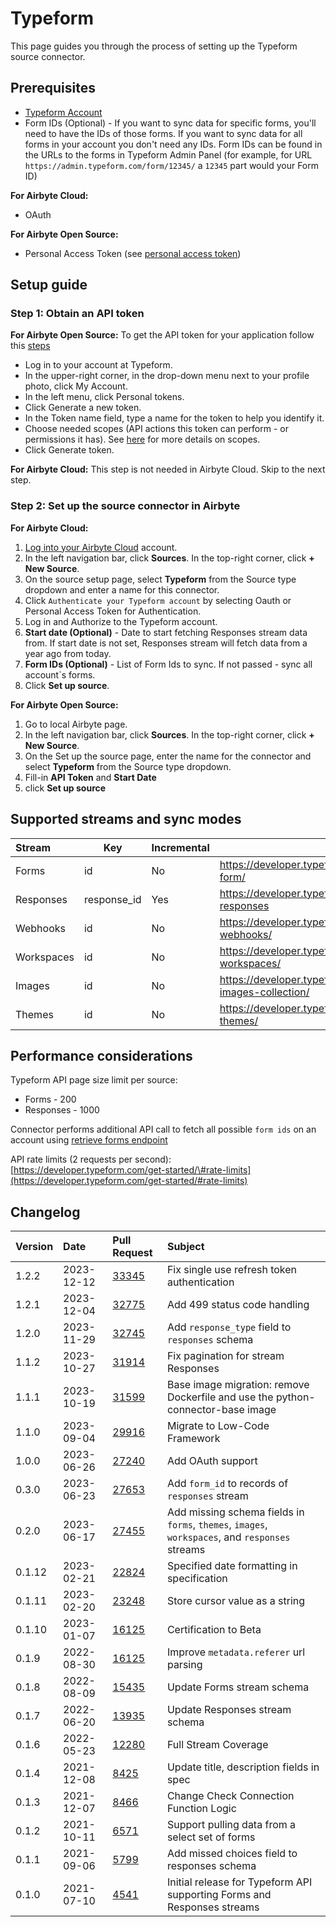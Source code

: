 # Typeform

This page guides you through the process of setting up the Typeform source connector.

## Prerequisites

- [Typeform Account](https://www.typeform.com/)
- Form IDs (Optional) - If you want to sync data for specific forms, you'll need to have the IDs of those forms. If you want to sync data for all forms in your account you don't need any IDs. Form IDs can be found in the URLs to the forms in Typeform Admin Panel (for example, for URL `https://admin.typeform.com/form/12345/` a `12345` part would your Form ID)
<!-- env:cloud -->
**For Airbyte Cloud:**

- OAuth
<!-- /env:cloud -->

<!-- env:oss -->
**For Airbyte Open Source:**

- Personal Access Token (see [personal access token](https://www.typeform.com/developers/get-started/personal-access-token/))
<!-- /env:oss -->

## Setup guide

### Step 1: Obtain an API token

<!-- env:oss -->
**For Airbyte Open Source:**
To get the API token for your application follow this [steps](https://developer.typeform.com/get-started/personal-access-token/)
* Log in to your account at Typeform.
* In the upper-right corner, in the drop-down menu next to your profile photo, click My Account.
* In the left menu, click Personal tokens.
* Click Generate a new token.
* In the Token name field, type a name for the token to help you identify it.
* Choose needed scopes \(API actions this token can perform - or permissions it has\). See [here](https://www.typeform.com/developers/get-started/scopes/) for more details on scopes.
* Click Generate token.
<!-- /env:oss -->

<!-- env:cloud -->
**For Airbyte Cloud:**
This step is not needed in Airbyte Cloud. Skip to the next step.
<!-- /env:cloud -->

### Step 2: Set up the source connector in Airbyte

<!-- env:cloud -->
**For Airbyte Cloud:**

1. [Log into your Airbyte Cloud](https://cloud.airbyte.com/workspaces) account.
2. In the left navigation bar, click **Sources**. In the top-right corner, click **+ New Source**.
3. On the source setup page, select **Typeform** from the Source type dropdown and enter a name for this connector.
4. Click `Authenticate your Typeform account` by selecting Oauth or Personal Access Token for Authentication.
5. Log in and Authorize to the Typeform account.
6. **Start date (Optional)** - Date to start fetching Responses stream data from. If start date is not set, Responses stream will fetch data from a year ago from today.
7. **Form IDs (Optional)** - List of Form Ids to sync. If not passed - sync all account`s forms.
8. Click **Set up source**.
<!-- /env:cloud -->

<!-- env:oss -->
**For Airbyte Open Source:**

1. Go to local Airbyte page.
2. In the left navigation bar, click **Sources**. In the top-right corner, click **+ New Source**.
3. On the Set up the source page, enter the name for the connector and select **Typeform** from the Source type dropdown.
4. Fill-in **API Token** and **Start Date**
5. click **Set up source**
<!-- /env:oss -->

## Supported streams and sync modes

| Stream     | Key         | Incremental | API Link                                                                    |
|:-----------|-------------|:------------|-----------------------------------------------------------------------------|
| Forms      | id          | No          | https://developer.typeform.com/create/reference/retrieve-form/              |
| Responses  | response_id | Yes         | https://developer.typeform.com/responses/reference/retrieve-responses       |
| Webhooks   | id          | No          | https://developer.typeform.com/webhooks/reference/retrieve-webhooks/        |
| Workspaces | id          | No          | https://developer.typeform.com/create/reference/retrieve-workspaces/        |
| Images     | id          | No          | https://developer.typeform.com/create/reference/retrieve-images-collection/ |
| Themes     | id          | No          | https://developer.typeform.com/create/reference/retrieve-themes/            |

## Performance considerations

Typeform API page size limit per source:

* Forms - 200
* Responses - 1000

Connector performs additional API call to fetch all possible `form ids` on an account using [retrieve forms endpoint](https://developer.typeform.com/create/reference/retrieve-forms/)

API rate limits \(2 requests per second\): [https://developer.typeform.com/get-started/\#rate-limits](https://developer.typeform.com/get-started/#rate-limits)

## Changelog

| Version | Date       | Pull Request                                             | Subject                                                                                         |
|:--------|:-----------|:---------------------------------------------------------|:------------------------------------------------------------------------------------------------|
| 1.2.2   | 2023-12-12 | [33345](https://github.com/airbytehq/airbyte/pull/33345) | Fix single use refresh token authentication                                                     |
| 1.2.1   | 2023-12-04 | [32775](https://github.com/airbytehq/airbyte/pull/32775) | Add 499 status code handling                                                                    |
| 1.2.0   | 2023-11-29 | [32745](https://github.com/airbytehq/airbyte/pull/32745) | Add `response_type` field to `responses` schema                                                 |
| 1.1.2   | 2023-10-27 | [31914](https://github.com/airbytehq/airbyte/pull/31914) | Fix pagination for stream Responses                                                             |
| 1.1.1   | 2023-10-19 | [31599](https://github.com/airbytehq/airbyte/pull/31599) | Base image migration: remove Dockerfile and use the python-connector-base image                 |
| 1.1.0   | 2023-09-04 | [29916](https://github.com/airbytehq/airbyte/pull/29916) | Migrate to Low-Code Framework                                                                   |
| 1.0.0   | 2023-06-26 | [27240](https://github.com/airbytehq/airbyte/pull/27240) | Add OAuth support                                                                               |
| 0.3.0   | 2023-06-23 | [27653](https://github.com/airbytehq/airbyte/pull/27653) | Add `form_id` to records of `responses` stream                                                  |
| 0.2.0   | 2023-06-17 | [27455](https://github.com/airbytehq/airbyte/pull/27455) | Add missing schema fields in `forms`, `themes`, `images`, `workspaces`, and `responses` streams |
| 0.1.12  | 2023-02-21 | [22824](https://github.com/airbytehq/airbyte/pull/22824) | Specified date formatting in specification                                                      |
| 0.1.11  | 2023-02-20 | [23248](https://github.com/airbytehq/airbyte/pull/23248) | Store cursor value as a string                                                                  |
| 0.1.10  | 2023-01-07 | [16125](https://github.com/airbytehq/airbyte/pull/16125) | Certification to Beta                                                                           |
| 0.1.9   | 2022-08-30 | [16125](https://github.com/airbytehq/airbyte/pull/16125) | Improve `metadata.referer` url parsing                                                          |
| 0.1.8   | 2022-08-09 | [15435](https://github.com/airbytehq/airbyte/pull/15435) | Update Forms   stream schema                                                                    |
| 0.1.7   | 2022-06-20 | [13935](https://github.com/airbytehq/airbyte/pull/13935) | Update Responses stream schema                                                                  |
| 0.1.6   | 2022-05-23 | [12280](https://github.com/airbytehq/airbyte/pull/12280) | Full Stream Coverage                                                                            |
| 0.1.4   | 2021-12-08 | [8425](https://github.com/airbytehq/airbyte/pull/8425)   | Update title, description fields in spec                                                        |
| 0.1.3   | 2021-12-07 | [8466](https://github.com/airbytehq/airbyte/pull/8466)   | Change Check Connection Function Logic                                                          |
| 0.1.2   | 2021-10-11 | [6571](https://github.com/airbytehq/airbyte/pull/6571)   | Support pulling data from a select set of forms                                                 |
| 0.1.1   | 2021-09-06 | [5799](https://github.com/airbytehq/airbyte/pull/5799)   | Add missed choices field to responses schema                                                    |
| 0.1.0   | 2021-07-10 | [4541](https://github.com/airbytehq/airbyte/pull/4541)   | Initial release for Typeform API supporting Forms and Responses streams                         |
